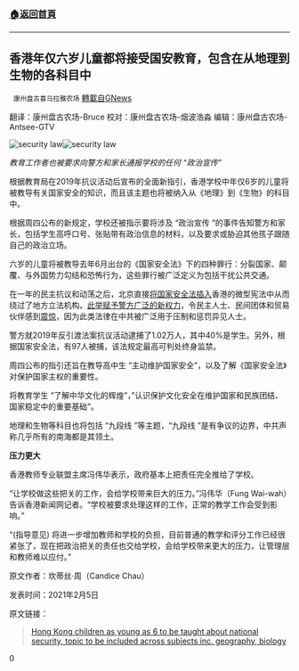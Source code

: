 ###  [:house:返回首頁](https://github.com/ourhimalayas/txt)
---

## 香港年仅六岁儿童都将接受国安教育，包含在从地理到生物的各科目中
` 康州盘古喜马拉雅农场` [轉載自GNews](https://gnews.org/zh-hans/883079/)

翻译：康州盘古农场-Bruce
校对：康州盘古农场-烟波浩淼
编辑：康州盘古农场-Antsee-GTV

![security law]()![security law](https://gnews.org/wp-content/uploads/2021/02/Screen-Shot-2021-02-06-at-17.27.14.png)

*教育工作者也被要求向警方和家长通报学校的任何 “政治宣传”*

根据教育局在2019年抗议活动后宣布的全面新指引，香港学校中年仅6岁的儿童将被教导有关国家安全的知识，而且该主题也将被纳入从《地理》到《生物》的科目中。

根据周四公布的新规定，学校还被指示要将涉及 “政治宣传 “的事件告知警方和家长，包括学生高呼口号、张贴带有政治信息的材料，以及要求或胁迫其他孩子跟随自己的政治立场。

六岁的儿童将被教导去年6月出台的《国家安全法》下的四种罪行：分裂国家、颠覆、与外国势力勾结和恐怖行为，这些罪行被广泛定义为包括干扰公共交通。

在一年的民主抗议和动荡之后，北京直接[将国家安全法插入](https://hongkongfp.com/2020/08/01/a-city-shackled-how-beijings-security-law-transformed-hong-kong-in-one-short-month/)香港的微型宪法中从而绕过了地方立法机构。[此举赋予警方广泛的新权力](https://hongkongfp.com/2020/05/22/this-is-the-end-of-hong-kong-reactions-pour-in-as-beijing-proposes-security-law/)，令民主人士、民间团体和贸易伙伴感到[震惊](https://hongkongfp.com/2020/05/22/this-is-the-end-of-hong-kong-reactions-pour-in-as-beijing-proposes-security-law/)，因为此类法律在中共被广泛用于压制和惩罚异见人士。

警方就2019年反引渡法案抗议活动逮捕了1.02万人，其中40%是学生。另外，根据国家安全法，有97人被捕，该法规定最高可判处终身监禁。

周四公布的指引还旨在教导高中生 “主动维护国家安全”，以及了解《国家安全法》对保护国家主权的重要性。

将教育学生 “了解中华文化的辉煌”，”认识保护文化安全在维护国家和民族团结、国家稳定中的重要基础”。

地理和生物等科目也将包括 “九段线 ”等主题，“九段线 ”是有争议的边界，中共声称几乎所有的南海都是其领土。

**压力更大**

香港教师专业联盟主席冯伟华表示，政府基本上把责任完全推给了学校。

“让学校做这些把关的工作，会给学校带来巨大的压力。”冯伟华（Fung Wai-wah）告诉香港新闻网记者。“学校被要求处理这样的工作，正常的教学工作会受到影响。”

“(指导意见) 将进一步增加教师和学校的负担，目前普通的教学和评分工作已经很紧张了，现在把政治把关的责任也交给学校，会给学校带来更大的压力，让管理层和教师难以应付。”

原文作者：坎蒂丝·周（Candice Chau）

发表时间：2021年2月5日

原文链接：



> [Hong Kong children as young as 6 to be taught about national security, topic to be included across subjects inc. geography, biology](https://hongkongfp.com/2021/02/05/hong-kong-children-as-young-as-6-to-be-taught-about-national-security-topic-to-be-included-across-subjects-inc-geography-biology/)



0

